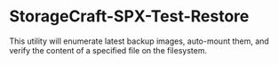 # StorageCraft-SPX-Test-Restore
This utility will enumerate latest backup images, auto-mount them, and verify the content of a specified file on the filesystem.
